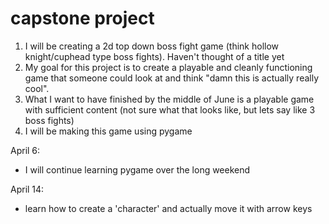 # capstone project
1. I will be creating a 2d top down boss fight game (think hollow knight/cuphead type boss fights). Haven't thought of a title yet
2. My goal for this project is to create a playable and cleanly functioning game that someone could look at and think "damn this is actually really cool". 
3. What I want to have finished by the middle of June is a playable game with sufficient content (not sure what that looks like, but lets say like 3 boss fights)
4.  I will be making this game using pygame

April 6:  
* I will continue learning pygame over the long weekend

April 14:
* learn how to create a 'character' and actually move it with arrow keys


